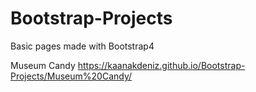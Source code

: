 # Bootstrap-Projects
Basic pages made with Bootstrap4


Museum Candy
  https://kaanakdeniz.github.io/Bootstrap-Projects/Museum%20Candy/
